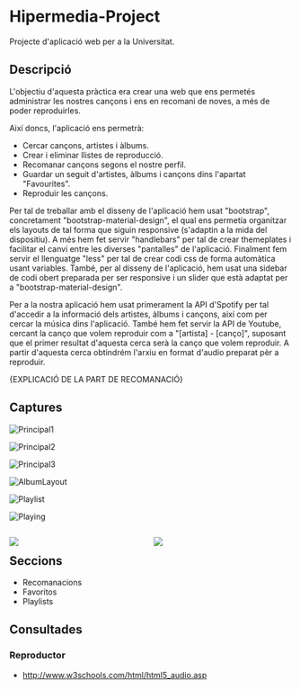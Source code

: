 # Hipermedia-Project
Projecte d'aplicació web per a la Universitat.

## Descripció

L'objectiu d'aquesta pràctica era crear una web que ens permetés administrar les nostres cançons i ens en recomani de noves, a més de poder reproduirles.

Així doncs, l'aplicació ens permetrà:
* Cercar cançons, artistes i àlbums.
* Crear i eliminar llistes de reproducció.
* Recomanar cançons segons el nostre perfil.
* Guardar un seguit d'artistes, àlbums i cançons dins l'apartat "Favourites".
* Reproduir les cançons.

Per tal de treballar amb el disseny de l'aplicació hem usat "bootstrap", concretament "bootstrap-material-design", el qual ens permetía organitzar els layouts de tal forma que siguin responsive (s'adaptin a la mida del dispositiu). A més hem fet servir "handlebars" per tal de crear themeplates i facilitar el canvi entre les diverses "pantalles" de l'aplicació. Finalment fem servir el llenguatge "less" per tal de crear codi css de forma automàtica usant variables.
També, per al disseny de l'aplicació, hem usat una sidebar de codi obert preparada per ser responsive i un slider que està adaptat per a "bootstrap-material-design".

Per a la nostra aplicació hem usat primerament la API d'Spotify per tal d'accedir a la informació dels artistes, àlbums i cançons, així com per cercar la música dins l'aplicació.
També hem fet servir la API de Youtube, cercant la canço que volem reproduir com a "[artista] - [canço]", suposant que el primer resultat d'aquesta cerca serà la canço que volem reproduir.
A partir d'aquesta cerca obtindrém l'arxiu en format d'audio preparat pèr a reproduir.

{EXPLICACIÓ DE LA PART DE RECOMANACIÓ}

## Captures


![Principal1](https://i.gyazo.com/3d20e2f6195d99794cefe0c6374b41da.jpg)

![Principal2](https://i.gyazo.com/3dd004f4e80554baf0e9c99ba3ab75fa.jpg)

![Principal3](https://i.gyazo.com/a740c022feda49bc8e6bacfe41892337.png)

![AlbumLayout](https://i.gyazo.com/13631ac4b8d33019105dcf3b4f46c6ed.png)

![Playlist](https://i.gyazo.com/f48be2bec8aca0e0851cd8fe16ca4e92.png)

![Playing](https://i.gyazo.com/d1b8c3bbcdccffa475ed62f05201cc03.png)

<p style="float: left; width: 49%">
  <img src="https://i.gyazo.com/c511aa5c9285b7c0abf1ba0dc29eb7e4.png"/>
</p>
<p style="float: left; width: 2%">
</p>
<p style="float: left; width: 49%">
  <img src="https://i.gyazo.com/e5708d34235fd953c69c1b1f04a75207.png"/>
</p>

## Seccions

* Recomanacions
* Favoritos
* Playlists


## Consultades



### Reproductor

* http://www.w3schools.com/html/html5_audio.asp
